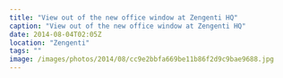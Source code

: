 ```yaml
---
title: "View out of the new office window at Zengenti HQ"
caption: "View out of the new office window at Zengenti HQ"
date: 2014-08-04T02:05Z
location: "Zengenti"
tags: ""
image: /images/photos/2014/08/cc9e2bbfa669be11b86f2d9c9bae9688.jpg
---
```

